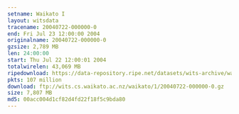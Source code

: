 ```yaml
---
setname: Waikato I
layout: witsdata
tracename: 20040722-000000-0
end: Fri Jul 23 12:00:00 2004
originalname: 20040722-000000-0
gzsize: 2,789 MB
len: 24:00:00
start: Thu Jul 22 12:00:01 2004
totalwirelen: 43,069 MB
ripedownload: https://data-repository.ripe.net/datasets/wits-archive/waikato/1/20040722-000000-0.gz
pkts: 107 million
download: ftp://wits.cs.waikato.ac.nz/waikato/1/20040722-000000-0.gz
size: 7,807 MB
md5: 00acc004d1cf82d4fd22f18f5c9bda80
---
```

